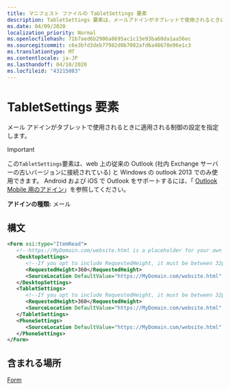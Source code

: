 ```yaml
---
title: マニフェスト ファイルの TabletSettings 要素
description: TabletSettings 要素は、メールアドインがタブレットで使用されるときに適用する制御の設定を指定します。
ms.date: 04/09/2020
localization_priority: Normal
ms.openlocfilehash: 71b7aed6b2906a8695ac1c13e93ba60da1aa56ec
ms.sourcegitcommit: c6e3bfd3deb77982d0b7082afd6a48678e96e1c3
ms.translationtype: MT
ms.contentlocale: ja-JP
ms.lasthandoff: 04/10/2020
ms.locfileid: "43215083"
---
```

# <a name="tabletsettings-element"></a>TabletSettings 要素

メール アドインがタブレットで使用されるときに適用される制御の設定を指定します。

> [!IMPORTANT]
> この`TabletSettings`要素は、web 上の従来の Outlook (社内 Exchange サーバーの古いバージョンに接続されている) と Windows の outlook 2013 でのみ使用できます。 Android および iOS で Outlook をサポートするには、「 [Outlook Mobile 用のアドイン](../../outlook/outlook-mobile-addins.md)」を参照してください。

**アドインの種類:** メール

## <a name="syntax"></a>構文

```XML
<Form xsi:type="ItemRead">
   <!--https://MyDomain.com/website.html is a placeholder for your own add-in website.-->
   <DesktopSettings>
      <!--If you opt to include RequestedHeight, it must be between 32px to 450px, inclusive.-->
      <RequestedHeight>360</RequestedHeight>
      <SourceLocation DefaultValue="https://MyDomain.com/website.html" />
   </DesktopSettings>
   <TabletSettings>
      <!--If you opt to include RequestedHeight, it must be between 32px to 450px, inclusive.-->
      <RequestedHeight>360</RequestedHeight>
      <SourceLocation DefaultValue="https://MyDomain.com/website.html" />
   </TabletSettings>
   <PhoneSettings>
      <SourceLocation DefaultValue="https://MyDomain.com/website.html" />
   </PhoneSettings>
</Form>
```

## <a name="contained-in"></a>含まれる場所

[Form](form.md)
